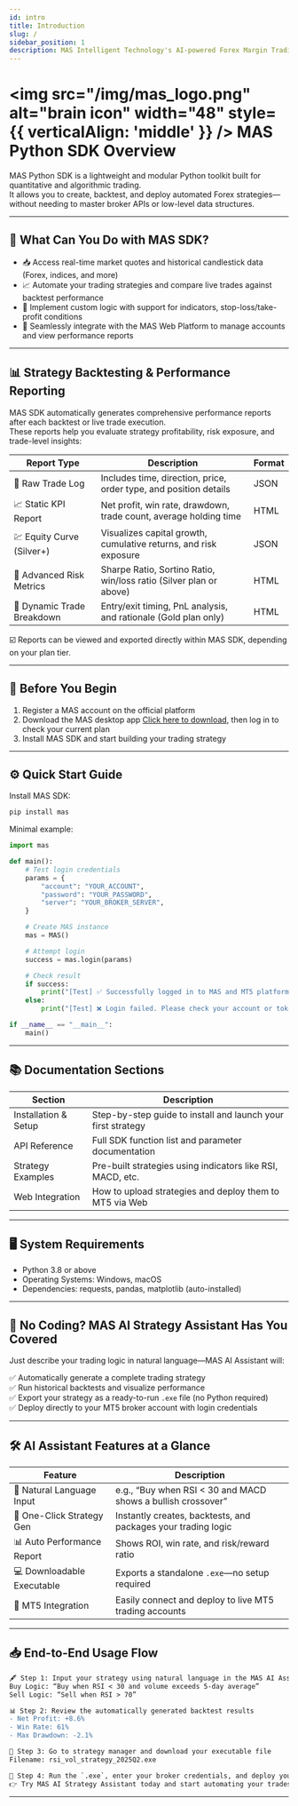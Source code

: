 ```yaml
---
id: intro
title: Introduction
slug: /
sidebar_position: 1
description: MAS Intelligent Technology's AI-powered Forex Margin Trading Platform with full MetaTrader MT5 broker integration allows investors to generate automated trading strategies simply by entering text. Supports instant backtesting,real-time data synchronization,and seamless multi-broker switching. No coding experience required to easily launch AI automated trading,optimize strategies,and reduce market risk. Designed for both individual traders and financial institutions with standardized MetaTrader MT5-compatible APIs,automated backtesting,and quantitative strategy optimization to help enterprises deploy stable and efficient trading solutions quickly.
---
```


# <img src="/img/mas_logo.png" alt="brain icon" width="48" style={{ verticalAlign: 'middle' }} /> MAS Python SDK Overview

MAS Python SDK is a lightweight and modular Python toolkit built for quantitative and algorithmic trading.  
It allows you to create, backtest, and deploy automated Forex strategies—without needing to master broker APIs or low-level data structures.

---

## 🚀 What Can You Do with MAS SDK?

- 📥 Access real-time market quotes and historical candlestick data (Forex, indices, and more)  
- 📈 Automate your trading strategies and compare live trades against backtest performance  
- 🧠 Implement custom logic with support for indicators, stop-loss/take-profit conditions  
- 🔗 Seamlessly integrate with the MAS Web Platform to manage accounts and view performance reports

---

## 📊 Strategy Backtesting & Performance Reporting

MAS SDK automatically generates comprehensive performance reports after each backtest or live trade execution.  
These reports help you evaluate strategy profitability, risk exposure, and trade-level insights:

| Report Type                  | Description                                                         | Format |
|-----------------------------|---------------------------------------------------------------------|--------|
| 📘 Raw Trade Log             | Includes time, direction, price, order type, and position details   | JSON   |
| 📈 Static KPI Report         | Net profit, win rate, drawdown, trade count, average holding time   | HTML   |
| 💹 Equity Curve (Silver+)    | Visualizes capital growth, cumulative returns, and risk exposure    | JSON   |
| 🔎 Advanced Risk Metrics     | Sharpe Ratio, Sortino Ratio, win/loss ratio (Silver plan or above)  | HTML   |
| 🧮 Dynamic Trade Breakdown   | Entry/exit timing, PnL analysis, and rationale (Gold plan only)     | HTML   |

☑️ Reports can be viewed and exported directly within MAS SDK, depending on your plan tier.

---

## 🧩 Before You Begin

1. Register a MAS account on the official platform  
2. Download the MAS desktop app [Click here to download](https://mindaismart.com/), then log in to check your current plan  
3. Install MAS SDK and start building your trading strategy

---

## ⚙️ Quick Start Guide

Install MAS SDK:

```bash
pip install mas
```

Minimal example:

```python
import mas

def main():
    # Test login credentials
    params = {
        "account": "YOUR_ACCOUNT",
        "password": "YOUR_PASSWORD",
        "server": "YOUR_BROKER_SERVER",
    }

    # Create MAS instance
    mas = MAS()

    # Attempt login
    success = mas.login(params)

    # Check result
    if success:
        print("[Test] ✅ Successfully logged in to MAS and MT5 platform!")
    else:
        print("[Test] ❌ Login failed. Please check your account or token.")

if __name__ == "__main__":
    main()
```

---

## 📚 Documentation Sections

| Section              | Description                                                |
|----------------------|------------------------------------------------------------|
| Installation & Setup | Step-by-step guide to install and launch your first strategy |
| API Reference        | Full SDK function list and parameter documentation         |
| Strategy Examples    | Pre-built strategies using indicators like RSI, MACD, etc. |
| Web Integration      | How to upload strategies and deploy them to MT5 via Web    |

---

## 🖥️ System Requirements

- Python 3.8 or above  
- Operating Systems: Windows, macOS  
- Dependencies: requests, pandas, matplotlib (auto-installed)

---

## 🤖 No Coding? MAS AI Strategy Assistant Has You Covered

<!--
<iframe width="560" height="315" src="https://www.youtube.com/embed/WZJoxikns4Q?si=WUG36ZHWNOzRble4" title="YouTube video player" frameborder="0" allow="accelerometer; autoplay; clipboard-write; encrypted-media; gyroscope; picture-in-picture; web-share" referrerpolicy="strict-origin-when-cross-origin" allowfullscreen></iframe>
<br /><br />
-->
Just describe your trading logic in natural language—MAS AI Assistant will:

✅ Automatically generate a complete trading strategy  
✅ Run historical backtests and visualize performance  
✅ Export your strategy as a ready-to-run `.exe` file (no Python required)  
✅ Deploy directly to your MT5 broker account with login credentials

---

## 🛠️ AI Assistant Features at a Glance

| Feature                   | Description                                                        |
|---------------------------|--------------------------------------------------------------------|
| 🧠 Natural Language Input | e.g., “Buy when RSI < 30 and MACD shows a bullish crossover”       |
| 🔧 One-Click Strategy Gen | Instantly creates, backtests, and packages your trading logic      |
| 📊 Auto Performance Report| Shows ROI, win rate, and risk/reward ratio                         |
| 💻 Downloadable Executable| Exports a standalone `.exe`—no setup required                     |
| 🔐 MT5 Integration         | Easily connect and deploy to live MT5 trading accounts             |

---

## 📥 End-to-End Usage Flow

```diff
🖋 Step 1: Input your strategy using natural language in the MAS AI Assistant  
Buy Logic: “Buy when RSI < 30 and volume exceeds 5-day average”  
Sell Logic: “Sell when RSI > 70”

📊 Step 2: Review the automatically generated backtest results  
- Net Profit: +8.6%
- Win Rate: 61%
- Max Drawdown: -2.1%

💾 Step 3: Go to strategy manager and download your executable file  
Filename: rsi_vol_strategy_2025Q2.exe

🔐 Step 4: Run the `.exe`, enter your broker credentials, and deploy your strategy live to MT5
👉 Try MAS AI Strategy Assistant today and start automating your trades with ease!
```

---

<!-- ## 🎥 Recommended Videos

| User Type         | Video Title                                            | Link         |
| ----------------- | ------------------------------------------------------ | ------------ |
| Beginner Traders  | $No-Code Tutorial$ How to Auto-Build Strategy with MAS | 📺 Watch Now |
| Python Developers | $MAS SDK Intro$ Write your First Auto-Trading Strategy | 📺 Watch Now |
| Advanced Users    | $MT5 Live Deployment$ Connect MAS to Your Real Account | 📺 Watch Now | -->

